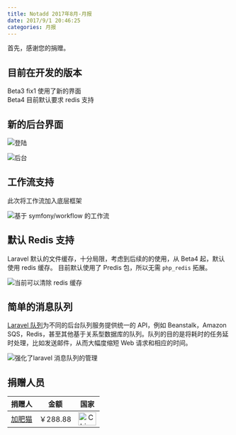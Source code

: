 ```yaml
---
title: Notadd 2017年8月-月报
date: 2017/9/1 20:46:25
categories: 月报  
---
```

首先，感谢您的捐赠。

## 目前在开发的版本

Beta3 fix1 使用了新的界面   
Beta4 目前默认要求 redis 支持

## 新的后台界面

![登陆](https://dn-phphub.qbox.me/uploads/images/201709/05/12205/ScI5qGBjoQ.png)

![后台](https://dn-phphub.qbox.me/uploads/images/201709/05/12205/lr9SxUoIOf.png)

## 工作流支持

此次将工作流加入底层框架

![基于 symfony/workflow 的工作流](/src/img/5.png)

## 默认 Redis 支持

Laravel 默认的文件缓存，十分局限，考虑到后续的的使用，从 Beta4 起，默认使用 redis 缓存。
目前默认使用了 Predis 包，所以无需 `php_redis` 拓展。

![当前可以清除 redis 缓存](/src/img/4.png)


## 简单的消息队列

[Laravel 队列](https://d.laravel-china.org/docs/5.5/queues)为不同的后台队列服务提供统一的 API，例如 Beanstalk，Amazon SQS，Redis，甚至其他基于关系型数据库的队列。队列的目的是将耗时的任务延时处理，比如发送邮件，从而大幅度缩短 Web 请求和相应的时间。

![强化了laravel 消息队列的管理](/src/img/6.png)

## 捐赠人员 

捐赠人 | 金额 | 国家
----|:----:|:----:
[加肥猫](http://www.mustangzhong.com) | ￥288.88  | <img src="https://cdn.bootcss.com/flag-icon-css/1.3.0/flags/4x3/cn.svg" width = "40" height = "30" alt="China" align=center />

